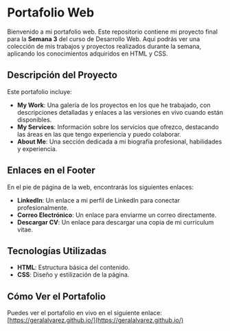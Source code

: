 # Portafolio Web

Bienvenido a mi portafolio web. Este repositorio contiene mi proyecto final para la **Semana 3** del curso de Desarrollo Web. Aquí podrás ver una colección de mis trabajos y proyectos realizados durante la semana, aplicando los conocimientos adquiridos en HTML y CSS.

## Descripción del Proyecto

Este portafolio incluye:

- **My Work**: Una galería de los proyectos en los que he trabajado, con descripciones detalladas y enlaces a las versiones en vivo cuando están disponibles.
- **My Services**: Información sobre los servicios que ofrezco, destacando las áreas en las que tengo experiencia y puedo colaborar.
- **About Me**: Una sección dedicada a mi biografía profesional, habilidades y experiencia.

## Enlaces en el Footer

En el pie de página de la web, encontrarás los siguientes enlaces:

- **LinkedIn**: Un enlace a mi perfil de LinkedIn para conectar profesionalmente.
- **Correo Electrónico**: Un enlace para enviarme un correo directamente.
- **Descargar CV**: Un enlace para descargar una copia de mi currículum vitae.

## Tecnologías Utilizadas

- **HTML**: Estructura básica del contenido.
- **CSS**: Diseño y estilización de la página.

## Cómo Ver el Portafolio

Puedes ver el portafolio en vivo en el siguiente enlace: [https://geralalvarez.github.io/](https://geralalvarez.github.io/)



